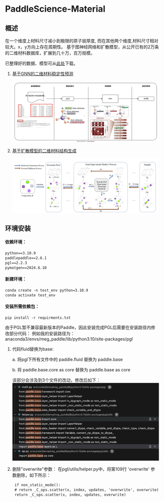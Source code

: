 # PaddleScience-Material

## 概述

在一个维度上材料尺寸减小到极限的原子层厚度, 而在其他两个维度,材料尺寸相对较大。x，y方向上存在周期性。
基于图神经网络和扩散模型，从公开已有的2万条的二维材料数据库，扩展到几十万，百万规模。

已整理好的数据、模型可从[此处](https://pan.baidu.com/s/1payB2J7uJE8nOSa_wVSHLw?pwd=13k6)下载。

1. [基于GNN的二维材料稳定性预测](stability_prediction/README.md)

    <div align="center">
        <img src="docs/flow.svg" width="900">
    </div>

2. [基于扩散模型的二维材料结构生成](structure_prediction/README.md)

    <div align="center">
        <img src="docs/diff_arch.png" width="900">
    </div>

## 环境安装
#### 依赖环境：
    python==3.10.9
    paddlepaddle==2.6.1
    pgl==2.2.3
    pymatgen==2024.6.10

#### 新建环境：
    conda create -n test_env python=3.10.9
    conda activate test_env

#### 安装所需依赖包：
    pip install -r requirments.txt


由于PGL暂不兼容最新版本的Paddle，因此安装完成PGL后需要在安装路径内修改部分代码：
例如我的安装路径为：anaconda3/envs/meg_paddle/lib/python3.10/site-packages/pgl

1. 代码fluid替换为base:

    a. 将pgl下所有文件中的 paddle.fluid 替换为 paddle.base

    b. 将 paddle.base.core as core 替换为 paddle.base as core

    该部分会涉及到3个文件的改动，修改后如下：
    ![](docs/modify1.png)

2. 删除"overwrite"参数：
    在pgl/utils/helper.py中，将第109行 'overwrite' 参数删除，如下所示：

        if non_static_mode():
        # return _C_ops.scatter(x, index, updates, 'overwrite', overwrite)
        return _C_ops.scatter(x, index, updates, overwrite)
